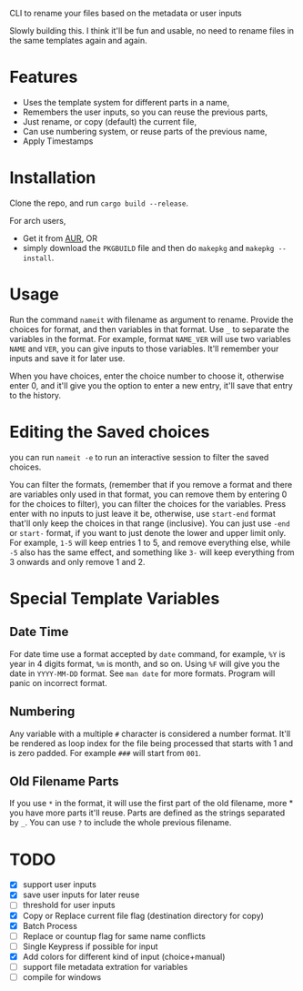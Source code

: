 CLI to rename your files based on the metadata or user inputs

Slowly building this. I think it'll be fun and usable, no need to rename files in the same templates again and again.

# Features
- Uses the template system for different parts in a name,
- Remembers the user inputs, so you can reuse the previous parts,
- Just rename, or copy (default) the current file,
- Can use numbering system, or reuse parts of the previous name,
- Apply Timestamps
# Installation
Clone the repo, and run `cargo build --release`.

For arch users,
- Get it from [AUR](https://aur.archlinux.org/packages/nameit), OR 
- simply download the `PKGBUILD` file and then do `makepkg` and `makepkg --install`.

# Usage
Run the command `nameit` with filename as argument to rename. Provide the choices for format, and then variables in that format. Use `_` to separate the variables in the format. For example, format `NAME_VER` will use two variables `NAME` and `VER`, you can give inputs to those variables. It'll remember your inputs and save it for later use. 

When you have choices, enter the choice number to choose it, otherwise enter 0, and it'll give you the option to enter a new entry, it'll save that entry to the history.

# Editing the Saved choices
you can run `nameit -e` to run an interactive session to filter the saved choices. 

You can filter the formats, (remember that if you remove a format and there are variables only used in that format, you can remove them by entering 0 for the choices to filter), you can filter the choices for the variables. Press enter with no inputs to just leave it be, otherwise, use `start-end` format that'll only keep the choices in that range (inclusive). You can just use `-end` or `start-` format, if you want to just denote the lower and upper limit only. For example, `1-5` will keep entries 1 to 5, and remove everything else, while `-5` also has the same effect, and something like `3-` will keep everything from 3 onwards and only remove 1 and 2.

# Special Template Variables
## Date Time
For date time use a format accepted by `date` command, for example, `%Y` is year in 4 digits format, `%m` is month, and so on. Using `%F` will give you the date in `YYYY-MM-DD` format. See `man date` for more formats. Program will panic on incorrect format.

## Numbering
Any variable with a multiple `#` character is considered a number format. It'll be rendered as loop index for the file being processed that starts with 1 and is zero padded. For example `###` will start from `001`.

## Old Filename Parts
If you use `*` in the format, it will use the first part of the old filename, more * you have more parts it'll reuse. Parts are defined as the strings separated by `_`. You can use `?` to include the whole previous filename.

# TODO 
- [x] support user inputs
- [x] save user inputs for later reuse
- [ ] threshold for user inputs
- [x] Copy or Replace current file flag (destination directory for copy)
- [x] Batch Process
- [ ] Replace or countup flag for same name conflicts
- [ ] Single Keypress if possible for input
- [x] Add colors for different kind of input (choice+manual)
- [ ] support file metadata extration for variables
- [ ] compile for windows
